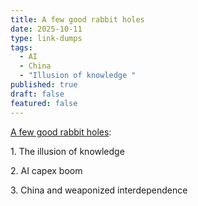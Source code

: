 ```yaml
---
title: A few good rabbit holes
date: 2025-10-11
type: link-dumps
tags:
  - AI
  - China
  - "Illusion of knowledge "
published: true
draft: false
featured: false
---
```

[A few good rabbit holes](https://whatthehellishappening.substack.com/p/you-know-less-than-you-think-you?r=45bycr&utm_campaign=post&utm_medium=web&triedRedirect=true):

1\. The illusion of knowledge

2\. AI capex boom

3\. China and weaponized interdependence